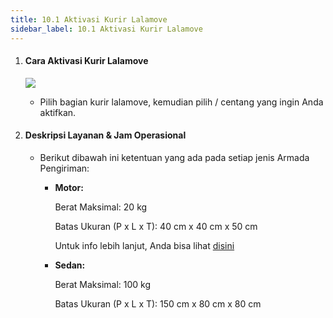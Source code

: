 ```yaml
---
title: 10.1 Aktivasi Kurir Lalamove
sidebar_label: 10.1 Aktivasi Kurir Lalamove
---
```

1. #### C﻿ara Aktivasi Kurir Lalamove

   ![](/img/10.1-cara-aktivasi-kurir-lalamove-dropdown-.png)

   * P﻿ilih bagian kurir lalamove, kemudian pilih / centang yang ingin Anda aktifkan.
2. #### D﻿eskripsi Layanan & Jam Operasional

   * Berikut dibawah ini k﻿etentuan yang ada pada setiap jenis Armada Pengiriman:

     * **M﻿otor:** 

       Berat Maksimal: 20 kg

       Batas Ukuran (P x L x T): 40 cm x 40 cm x 50 cm

       U﻿ntuk info lebih lanjut, Anda bisa lihat [disini](https://www.lalamove.com/id/personal)
     * **S﻿edan:**

       Berat Maksimal: 100 kg

       Batas Ukuran (P x L x T): 150 cm x 80 cm x 80 cm